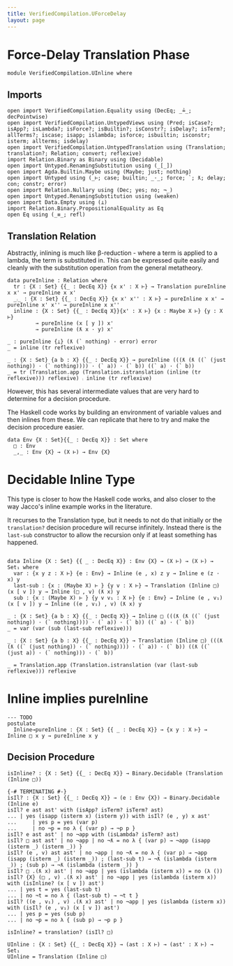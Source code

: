```yaml
---
title: VerifiedCompilation.UForceDelay
layout: page
---
```


# Force-Delay Translation Phase
```
module VerifiedCompilation.UInline where

```
## Imports

```
open import VerifiedCompilation.Equality using (DecEq; _≟_; decPointwise)
open import VerifiedCompilation.UntypedViews using (Pred; isCase?; isApp?; isLambda?; isForce?; isBuiltin?; isConstr?; isDelay?; isTerm?; allTerms?; iscase; isapp; islambda; isforce; isbuiltin; isconstr; isterm; allterms; isdelay)
open import VerifiedCompilation.UntypedTranslation using (Translation; translation?; Relation; convert; reflexive)
import Relation.Binary as Binary using (Decidable)
open import Untyped.RenamingSubstitution using (_[_])
open import Agda.Builtin.Maybe using (Maybe; just; nothing)
open import Untyped using (_⊢; case; builtin; _·_; force; `; ƛ; delay; con; constr; error)
open import Relation.Nullary using (Dec; yes; no; ¬_)
open import Untyped.RenamingSubstitution using (weaken)
open import Data.Empty using (⊥)
import Relation.Binary.PropositionalEquality as Eq
open Eq using (_≡_; refl)

```
## Translation Relation

Abstractly, inlining is much like β-reduction - where a term is applied to a lambda,
the term is substituted in. This can be expressed quite easily and cleanly with the
substitution operation from the general metatheory.

```
data pureInline : Relation where
  tr : {X : Set} {{_ : DecEq X}} {x x' : X ⊢} → Translation pureInline x x' → pureInline x x'
  _⨾_ : {X : Set} {{_ : DecEq X}} {x x' x'' : X ⊢} → pureInline x x' → pureInline x' x'' → pureInline x x''
  inline : {X : Set} {{_ : DecEq X}}{x' : X ⊢} {x : Maybe X ⊢} {y : X ⊢}
         → pureInline (x [ y ]) x'
         → pureInline (ƛ x · y) x'

_ : pureInline {⊥} (ƛ (` nothing) · error) error
_ = inline (tr reflexive)

_ : {X : Set} {a b : X} {{_ : DecEq X}} → pureInline (((ƛ (ƛ ((` (just nothing)) · (` nothing)))) · (` a)) · (` b)) ((` a) · (` b))
_ = tr (Translation.app (Translation.istranslation (inline (tr reflexive))) reflexive) ⨾ inline (tr reflexive)

```
However, this has several intermediate values that are very hard to determine for a decision procedure.

The Haskell code works by building an environment of variable values and then inlines from these. We can
replicate that here to try and make the decision procedure easier.
```
data Env {X : Set}{{_ : DecEq X}} : Set where
  □ : Env
  _,_ : Env {X} → (X ⊢) → Env {X}

```
# Decidable Inline Type

This type is closer to how the Haskell code works, and also closer to the way Jacco's inline example works in the literature.

It recurses to the Translation type, but it needs to not do that initially or the `translation?` decision procedure
will recurse infinitely. Instead there is the `last-sub` constructor to allow the recursion only if at least
something has happened.

```

data Inline {X : Set} {{ _ : DecEq X}} : Env {X} → (X ⊢) → (X ⊢) → Set₁ where
  var : {x y z : X ⊢} {e : Env} → Inline (e , x) z y → Inline e (z · x) y
  last-sub : {x : (Maybe X) ⊢ } {y v : X ⊢} → Translation (Inline □) (x [ v ]) y → Inline (□ , v) (ƛ x) y
  sub : {x : (Maybe X) ⊢ } {y v v₁ : X ⊢} {e : Env} → Inline (e , v₁) (x [ v ]) y → Inline ((e , v₁) , v) (ƛ x) y

_ : {X : Set} {a b : X} {{_ : DecEq X}} → Inline □ (((ƛ (ƛ ((` (just nothing)) · (` nothing)))) · (` a)) · (` b)) ((` a) · (` b))
_ = var (var (sub (last-sub reflexive)))

_ : {X : Set} {a b : X} {{_ : DecEq X}} → Translation (Inline □) (((ƛ (ƛ ((` (just nothing)) · (` nothing)))) · (` a)) · (` b)) ((ƛ ((` (just a)) · (` nothing))) · (` b))

_ = Translation.app (Translation.istranslation (var (last-sub reflexive))) reflexive
```
# Inline implies pureInline
```
--- TODO
postulate
  Inline→pureInline : {X : Set} {{ _ : DecEq X}} → {x y : X ⊢} → Inline □ x y → pureInline x y
```
## Decision Procedure

```
isInline? : {X : Set} {{_ : DecEq X}} → Binary.Decidable (Translation (Inline □))

{-# TERMINATING #-}
isIl? : {X : Set} {{_ : DecEq X}} → (e : Env {X}) → Binary.Decidable (Inline e)
isIl? e ast ast' with (isApp? isTerm? isTerm? ast)
... | yes (isapp (isterm x) (isterm y)) with isIl? (e , y) x ast'
...     | yes p = yes (var p)
...     | no ¬p = no λ { (var p) → ¬p p }
isIl? e ast ast' | no ¬app with (isLambda? isTerm? ast)
isIl? □ ast ast' | no ¬app | no ¬ƛ = no λ { (var p) → ¬app (isapp (isterm _) (isterm _)) }
isIl? (e , v) ast ast' | no ¬app | no ¬ƛ = no λ { (var p) → ¬app (isapp (isterm _) (isterm _)) ; (last-sub t) → ¬ƛ (islambda (isterm _)) ; (sub p) → ¬ƛ (islambda (isterm _)) }
isIl? □ .(ƛ x) ast' | no ¬app | yes (islambda (isterm x)) = no (λ ())
isIl? {X} (□ , v) .(ƛ x) ast' | no ¬app | yes (islambda (isterm x)) with (isInline? (x [ v ]) ast')
... | yes t = yes (last-sub t)
... | no ¬t = no λ { (last-sub t) → ¬t t }
isIl? ((e , v₁) , v) .(ƛ x) ast' | no ¬app | yes (islambda (isterm x)) with (isIl? (e , v₁) (x [ v ]) ast')
... | yes p = yes (sub p)
... | no ¬p = no λ { (sub p) → ¬p p }

isInline? = translation? (isIl? □)

UInline : {X : Set} {{_ : DecEq X}} → (ast : X ⊢) → (ast' : X ⊢) → Set₁
UInline = Translation (Inline □)

```
